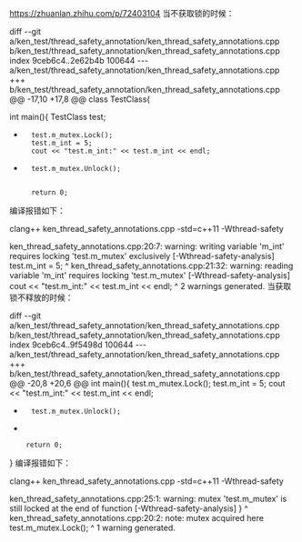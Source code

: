 https://zhuanlan.zhihu.com/p/72403104
当不获取锁的时候：

diff --git a/ken_test/thread_safety_annotation/ken_thread_safety_annotations.cpp b/ken_test/thread_safety_annotation/ken_thread_safety_annotations.cpp
index 9ceb6c4..2e62b4b 100644
--- a/ken_test/thread_safety_annotation/ken_thread_safety_annotations.cpp
+++ b/ken_test/thread_safety_annotation/ken_thread_safety_annotations.cpp
@@ -17,10 +17,8 @@ class TestClass{
 
 int main(){
        TestClass test;
-       test.m_mutex.Lock();
        test.m_int = 5;
        cout << "test.m_int:" << test.m_int << endl;
-       test.m_mutex.Unlock();
 
 
        return 0;
编译报错如下：

clang++ ken_thread_safety_annotations.cpp -std=c++11 -Wthread-safety

ken_thread_safety_annotations.cpp:20:7: warning: writing variable 'm_int' requires locking 'test.m_mutex' exclusively [-Wthread-safety-analysis]
        test.m_int = 5;
             ^
ken_thread_safety_annotations.cpp:21:32: warning: reading variable 'm_int' requires locking 'test.m_mutex' [-Wthread-safety-analysis]
        cout << "test.m_int:" << test.m_int << endl;
                                      ^
2 warnings generated.
当获取锁不释放的时候：

diff --git a/ken_test/thread_safety_annotation/ken_thread_safety_annotations.cpp b/ken_test/thread_safety_annotation/ken_thread_safety_annotations.cpp
index 9ceb6c4..9f5498d 100644
--- a/ken_test/thread_safety_annotation/ken_thread_safety_annotations.cpp
+++ b/ken_test/thread_safety_annotation/ken_thread_safety_annotations.cpp
@@ -20,8 +20,6 @@ int main(){
        test.m_mutex.Lock();
        test.m_int = 5;
        cout << "test.m_int:" << test.m_int << endl;
-       test.m_mutex.Unlock();
-
 
        return 0;
 }
编译报错如下：

clang++ ken_thread_safety_annotations.cpp -std=c++11 -Wthread-safety

ken_thread_safety_annotations.cpp:25:1: warning: mutex 'test.m_mutex' is still locked at the end of function [-Wthread-safety-analysis]
}
^
ken_thread_safety_annotations.cpp:20:2: note: mutex acquired here
        test.m_mutex.Lock();
        ^
1 warning generated.